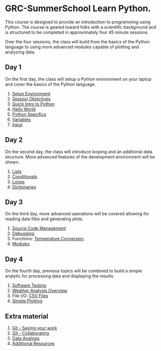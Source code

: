 # GRC-SummerSchool Learn Python.

This course is designed to provide an introduction to programming using Python. The 
course is geared toward folks with a scientific background and is structured to be 
completed in approximately four 45 minute sessions.

Over the four sessions, the class will build from the basics of the Python
language to using more advanced modules capable of plotting and analyzing 
data.

## Day 1

On the first day, the class will setup a Python environment on your laptop
and cover the basics of the Python language.

1. [Setup Environment](Day1/Setup.md)
2. [Session Objectives](Day1/SessionObjectives.md)
3. [Quick Intro to Python](Day1/PythonIntro.md)
4. [Hello World](Day1/HelloWorld.md)
5. [Python Specifics](Day1/Whitespace.md)
6. [Variables](Day1/Variables.md)
7. [Input](Day1/Input.md)

## Day 2

On the second day, the class will introduce looping and an additional data 
structure. More advanced features of the development environment will be shown.

1. [Lists](Day2/Lists.md)
2. [Conditionals](Day2/Conditionals.md)
3. [Loops](Day2/Loops.md)
4. [Dictionaries](Day2/Dictionaries.md)

## Day 3

On the third day, more advanced operations will be covered allowing for reading 
data files and generating plots.

1. [Source Code Management](Day3/GitOverview.md)
2. [Debugging](Day3/Debugging.md)
3. Functions: [Temperature Conversion](Day3/TemperatureConversion.md)
4. [Modules](Day3/Modules.md)

## Day 4

On the fourth day, previous topics will be combined to build a simple 
analytic for processing data and displaying the results.

1. [Software Testing](Day4/Testing.md)
2. [Weather Analysis Overview](Day4/WeatherAnalysisOverview.md)
3. File I/O: [CSV Files](Day4/CSVFiles.md)
4. [Simple Plotting](Day4/SimplePlotting.md)

## Extra material
1. [Git - Saving your work](Extra/GitChanges.md)
2. [Git - Collaborating](Extra/GitBranch.md)
3. [Data Analysis](Extra/DataAnalysis.md)
4. [Additional Resources](AdditionalResources.md)
